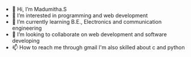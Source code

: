 - 👋 Hi, I’m Madumitha.S
- 👀 I’m interested in programming and web development
- 🌱 I’m currently learning B.E., Electronics and communication engineering
- 💞️ I’m looking to collaborate on web development and software developing 
- 📫 How to reach me through gmail
I'm also skilled about c and python

<!---
MadumithaS/MadumithaS is a ✨ special ✨ repository because its `README.md` (this file) appears on your GitHub profile.
You can click the Preview link to take a look at your changes.
--->

